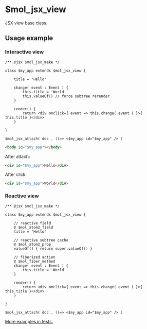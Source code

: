 # $mol_jsx_view

JSX view base class. 

## Usage example

### Interactive view

```tsx
/** @jsx $mol_jsx_make */

class $my_app extends $mol_jsx_view {

	title = 'Hello'

	change( event : Event ) {
		this.title = 'World'
		this.valueOf() // force subtree rerender
	}

	render() {
		return <div onclick={ event => this.change( event ) }>{ this.title }</div>
	}

}

$mol_jsx_attach( doc , ()=> <$my_app id="$my_app" /> )
```

```html
<body id="$my_app"></body>
```

After attach:

```html
<div id="$my_app">Hello</div>
```

After click:

```html
<div id="$my_app">World</div>
```

### Reactive view

```tsx
/** @jsx $mol_jsx_make */

class $my_app extends $mol_jsx_view {

	// reactive field
	@ $mol_atom2_field
	title = 'Hello'

	// reactive subtree cache
	@ $mol_atom2_prop
	valueOf() { return super.valueOf() }

	// fiberized action
	@ $mol_fiber_method
	change( event : Event ) {
		this.title = 'World'
	}

	render() {
		return <div onclick={ event => this.change( event ) }>{ this.title }</div>
	}

}

$mol_jsx_attach( doc , ()=> <$my_app id="$my_app" /> )
```

[More examples in tests.](make.test.tsx)
